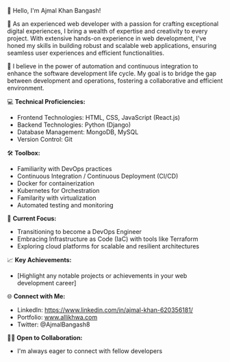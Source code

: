 👋 Hello, I'm Ajmal Khan Bangash!

🚀 As an experienced web developer with a passion for crafting exceptional digital experiences, I bring a wealth of expertise and creativity to every project. With extensive hands-on experience in web development, I've honed my skills in building robust and scalable web applications, ensuring seamless user experiences and efficient functionalities.

🔧 I believe in the power of automation and continuous integration to enhance the software development life cycle. My goal is to bridge the gap between development and operations, fostering a collaborative and efficient environment.

💻 **Technical Proficiencies:**
   - Frontend Technologies: HTML, CSS, JavaScript (React.js)
   - Backend Technologies: Python (Django)
   - Database Management: MongoDB, MySQL
   - Version Control: Git

🛠️ **Toolbox:**
   - Familiarity with DevOps practices
   - Continuous Integration / Continuous Deployment (CI/CD)
   - Docker for containerization
   - Kubernetes for Orchestration
   - Familarity with virtualization
   - Automated testing and monitoring

🔧 **Current Focus:**
   - Transitioning to become a DevOps Engineer
   - Embracing Infrastructure as Code (IaC) with tools like Terraform
   - Exploring cloud platforms for scalable and resilient architectures

📈 **Key Achievements:**
   - [Highlight any notable projects or achievements in your web development career]

🌐 **Connect with Me:**
   - LinkedIn: https://www.linkedin.com/in/ajmal-khan-620356181/
   - Portfolio: www.allikhwa.com
   - Twitter: @AjmalBangash8

👨‍💻 **Open to Collaboration:**
   - I'm always eager to connect with fellow developers

